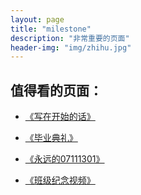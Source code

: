 ```yaml
---
layout: page
title: "milestone"
description: "非常重要的页面"
header-img: "img/zhihu.jpg"
---
```



<center>
    
</center>


## 值得看的页面：
- [《写在开始的话》](http://www.07111301.com/blog/2017/07/06/write-before/)

- [《毕业典礼》](http://www.07111301.com/blog/2017/07/06/6_29-graduation-cerenomy/)

- [《永远的07111301》](http://www.07111301.com/blog/2017/07/09/forever-07111301/)

- [《班级纪念视频》](http://www.07111301.com/blog/2017/07/14/video-of-us/)